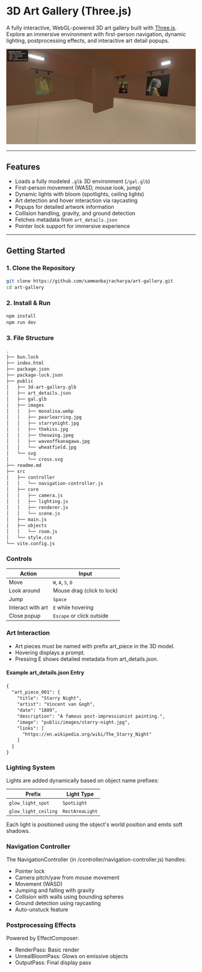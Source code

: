 # 3D Art Gallery (Three.js)

A fully interactive, WebGL-powered 3D art gallery built with [Three.js](https://threejs.org/). Explore an immersive environment with first-person navigation, dynamic lighting, postprocessing effects, and interactive art detail popups.

![screenshot](public/images/preview.png)

---

## Features

- Loads a fully modeled `.glb` 3D environment (`/gal.glb`)
- First-person movement (WASD, mouse look, jump)
- Dynamic lights with bloom (spotlights, ceiling lights)
- Art detection and hover interaction via raycasting
- Popups for detailed artwork information
- Collision handling, gravity, and ground detection
- Fetches metadata from `art_details.json`
- Pointer lock support for immersive experience

---

## Getting Started

### 1. Clone the Repository

```bash
git clone https://github.com/sammanbajracharya/art-gallery.git
cd art-gallery
```

### 2. Install & Run
```bash
npm install
npm run dev
```

### 3. File Structure
```
.
├── bun.lock
├── index.html
├── package.json
├── package-lock.json
├── public
│   ├── 3d-art-gallery.glb
│   ├── art_details.json
│   ├── gal.glb
│   ├── images
│   │   ├── monalisa.webp
│   │   ├── pearlearring.jpg
│   │   ├── starrynight.jpg
│   │   ├── thekiss.jpg
│   │   ├── theswing.jpeg
│   │   ├── waveoffkanagawa.jpg
│   │   └── wheatfield.jpg
│   └── svg
│       └── cross.svg
├── readme.md
├── src
│   ├── controller
│   │   └── navigation-controller.js
│   ├── core
│   │   ├── camera.js
│   │   ├── lighting.js
│   │   ├── renderer.js
│   │   └── scene.js
│   ├── main.js
│   ├── objects
│   │   └── room.js
│   └── style.css
└── vite.config.js

```

### Controls
| Action            | Input                      |
| ----------------- | -------------------------- |
| Move              | `W`, `A`, `S`, `D`         |
| Look around       | Mouse drag (click to lock) |
| Jump              | `Space`                    |
| Interact with art | `E` while hovering         |
| Close popup       | `Escape` or click outside  |

### Art Interaction
* Art pieces must be named with prefix art_piece in the 3D model.
* Hovering displays a prompt.
* Pressing E shows detailed metadata from art_details.json.

#### Example art_details.json Entry
```
{
  "art_piece_001": {
    "title": "Starry Night",
    "artist": "Vincent van Gogh",
    "date": "1889",
    "description": "A famous post-impressionist painting.",
    "image": "public/images/starry-night.jpg",
    "links": [
      "https://en.wikipedia.org/wiki/The_Starry_Night"
    ]
  }
}
```

### Lighting System
Lights are added dynamically based on object name prefixes:

| Prefix               | Light Type              |
| -------------------- | ----------------------- |
| `glow_light_spot`    | `SpotLight`             |
| `glow_light_ceiling` | `RectAreaLight`         |

Each light is positioned using the object's world position and emits soft shadows.

### Navigation Controller
The NavigationController (in /controller/navigation-controller.js) handles:
- Pointer lock
- Camera pitch/yaw from mouse movement
- Movement (WASD)
- Jumping and falling with gravity
- Collision with walls using bounding spheres
- Ground detection using raycasting
- Auto-unstuck feature

### Postprocessing Effects
Powered by EffectComposer:
- RenderPass: Basic render
- UnrealBloomPass: Glows on emissive objects
- OutputPass: Final display pass
